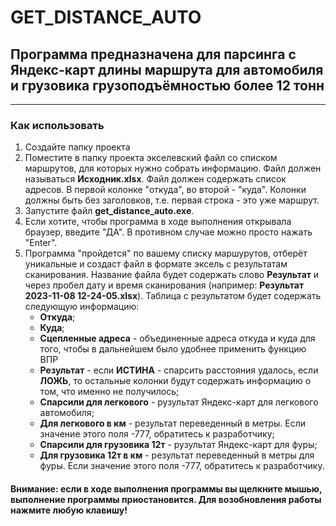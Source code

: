 # GET_DISTANCE_AUTO
## Программа предназначена для парсинга с Яндекс-карт длины маршрута для автомобиля и грузовика грузоподъёмностью более 12 тонн
---
### Как использовать
1. Создайте папку проекта
2. Поместите в папку проекта экселевский файл со списком маршрутов, для которых нужно собрать информацию.
Файл должен называться **Исходник.xlsx**. Файл должен содержать список адресов. В первой колонке "откуда", во второй - "куда". Колонки должны быть без заголовков, т.е. первая строка - это уже маршрут.
3. Запустите файл **get_distance_auto.exe**.
4. Если хотите, чтобы программа в ходе выполнения открывала браузер, введите "ДА". В противном случае можно просто нажать "Enter".
5. Программа "пройдется" по вашему списку маршурутов, отберёт уникальные и создаст файл в формате эксель с результатам сканирования. Название файла будет содержать слово **Результат** и через пробел дату и время сканирования (например: **Результат 2023-11-08 12-24-05.xlsx**).
Таблица с результатом будет содержать следующую информацию:
    * **Откуда**;
    * **Куда**;
    * **Сцепленные адреса** - объединенные адреса откуда и куда для того, чтобы в дальнейшем было удобнее применить функцию ВПР
    * **Результат** - если **ИСТИНА** - спарсить расстояния удалось, если **ЛОЖЬ**, то остальные колонки будут содержать информацию о том, что именно не получилось;
    * **Спарсили для легкового** - рузультат Яндекс-карт для легкового автомобиля;
    * **Для легкового в км** - результат переведенный в метры. Если значение этого поля -777, обратитесь к разработчику;    
    * **Спарсили для грузовика 12т** - рузультат Яндекс-карт для фуры;
    * **Для грузовика 12т в км** - результат переведенный в метры для фуры. Если значение этого поля -777, обратитесь к разработчику.

 #### Внимание: если в ходе выполнения программы вы щелкните мышью, выполнение программы приостановится. Для возобновления работы нажмите любую клавишу!
